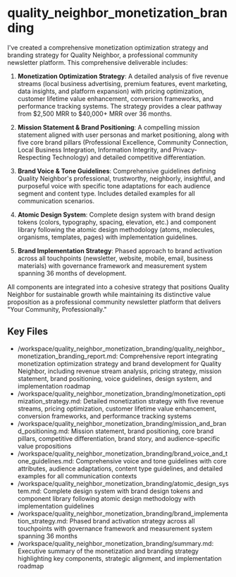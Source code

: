# quality_neighbor_monetization_branding

I've created a comprehensive monetization optimization strategy and branding strategy for Quality Neighbor, a professional community newsletter platform. This comprehensive deliverable includes:

1. **Monetization Optimization Strategy**: A detailed analysis of five revenue streams (local business advertising, premium features, event marketing, data insights, and platform expansion) with pricing optimization, customer lifetime value enhancement, conversion frameworks, and performance tracking systems. The strategy provides a clear pathway from $2,500 MRR to $40,000+ MRR over 36 months.

2. **Mission Statement & Brand Positioning**: A compelling mission statement aligned with user personas and market positioning, along with five core brand pillars (Professional Excellence, Community Connection, Local Business Integration, Information Integrity, and Privacy-Respecting Technology) and detailed competitive differentiation.

3. **Brand Voice & Tone Guidelines**: Comprehensive guidelines defining Quality Neighbor's professional, trustworthy, neighborly, insightful, and purposeful voice with specific tone adaptations for each audience segment and content type. Includes detailed examples for all communication scenarios.

4. **Atomic Design System**: Complete design system with brand design tokens (colors, typography, spacing, elevation, etc.) and component library following the atomic design methodology (atoms, molecules, organisms, templates, pages) with implementation guidelines.

5. **Brand Implementation Strategy**: Phased approach to brand activation across all touchpoints (newsletter, website, mobile, email, business materials) with governance framework and measurement system spanning 36 months of development.

All components are integrated into a cohesive strategy that positions Quality Neighbor for sustainable growth while maintaining its distinctive value proposition as a professional community newsletter platform that delivers "Your Community, Professionally." 

 ## Key Files

- /workspace/quality_neighbor_monetization_branding/quality_neighbor_monetization_branding_report.md: Comprehensive report integrating monetization optimization strategy and brand development for Quality Neighbor, including revenue stream analysis, pricing strategy, mission statement, brand positioning, voice guidelines, design system, and implementation roadmap
- /workspace/quality_neighbor_monetization_branding/monetization_optimization_strategy.md: Detailed monetization strategy with five revenue streams, pricing optimization, customer lifetime value enhancement, conversion frameworks, and performance tracking systems
- /workspace/quality_neighbor_monetization_branding/mission_and_brand_positioning.md: Mission statement, brand positioning, core brand pillars, competitive differentiation, brand story, and audience-specific value propositions
- /workspace/quality_neighbor_monetization_branding/brand_voice_and_tone_guidelines.md: Comprehensive voice and tone guidelines with core attributes, audience adaptations, content type guidelines, and detailed examples for all communication contexts
- /workspace/quality_neighbor_monetization_branding/atomic_design_system.md: Complete design system with brand design tokens and component library following atomic design methodology with implementation guidelines
- /workspace/quality_neighbor_monetization_branding/brand_implementation_strategy.md: Phased brand activation strategy across all touchpoints with governance framework and measurement system spanning 36 months
- /workspace/quality_neighbor_monetization_branding/summary.md: Executive summary of the monetization and branding strategy highlighting key components, strategic alignment, and implementation roadmap
